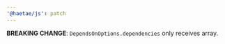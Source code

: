 ```yaml
---
'@haetae/js': patch
---
```


**BREAKING CHANGE**: `DependsOnOptions.dependencies` only receives array.
